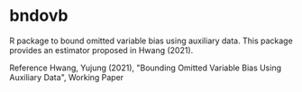 # bndovb
R package to bound omitted variable bias using auxiliary data. This package provides an estimator proposed in Hwang (2021).

Reference
Hwang, Yujung (2021), "Bounding Omitted Variable Bias Using Auxiliary Data", Working Paper
